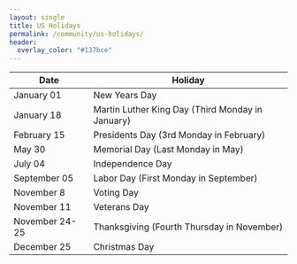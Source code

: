 ```yaml
---
layout: single
title: US Holidays
permalink: /community/us-holidays/
header:
  overlay_color: "#137bce"
---
```


Date          | Holiday
---           | ---
January 01    | New Years Day
January 18    | Martin Luther King Day (Third Monday in January)
February 15   | Presidents Day (3rd Monday in February)
May 30        | Memorial Day (Last Monday in May)
July 04       | Independence Day
September 05  | Labor Day (First Monday in September)
November 8    | Voting Day
November 11   |	Veterans Day
November 24-25|	Thanksgiving (Fourth Thursday in November)
December 25   |	Christmas Day
